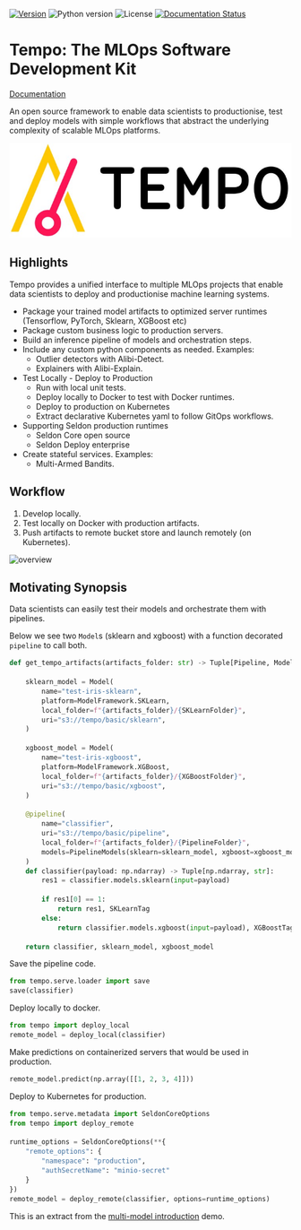 
[![Version](https://badge.fury.io/py/mlops-tempo.svg)](https://badge.fury.io/py/mlops-tempo)
![Python version](https://img.shields.io/badge/Python-3.5—3.8-blue.svg)
![License](https://img.shields.io/badge/License-Apache-black.svg)
[![Documentation Status](https://readthedocs.org/projects/tempo/badge/?version=latest)](https://tempo.readthedocs.io/en/latest/)

# Tempo: The MLOps Software Development Kit

[Documentation](https://tempo.readthedocs.io/en/latest/)

An open source framework to enable data scientists to productionise, test and deploy models with simple workflows that abstract the underlying complexity of scalable MLOps platforms.

![](https://raw.githubusercontent.com/SeldonIO/tempo/master/docs/assets/tempo-logo.jpg)

## Highlights

Tempo provides a unified interface to multiple MLOps projects that enable data scientists to deploy and productionise machine learning systems.


 * Package your trained model artifacts to optimized server runtimes (Tensorflow, PyTorch, Sklearn, XGBoost etc)
 * Package custom business logic to production servers.
 * Build an inference pipeline of models and orchestration steps.
 * Include any custom python components as needed. Examples:
     * Outlier detectors with Alibi-Detect.
     * Explainers with Alibi-Explain.
 * Test Locally - Deploy to Production
     * Run with local unit tests.
     * Deploy locally to Docker to test with Docker runtimes.
     * Deploy to production on Kubernetes
     * Extract declarative Kubernetes yaml to follow GitOps workflows.
 * Supporting Seldon production runtimes
     * Seldon Core open source
     * Seldon Deploy enterprise
 * Create stateful services. Examples:
    * Multi-Armed Bandits.



## Workflow

1. Develop locally.
2. Test locally on Docker with production artifacts.
3. Push artifacts to remote bucket store and launch remotely (on Kubernetes).

![overview](https://raw.githubusercontent.com/SeldonIO/tempo/master/docs/assets/tempo-overview.png)

## Motivating Synopsis

Data scientists can easily test their models and orchestrate them with pipelines.

Below we see two `Model`s (sklearn and xgboost) with a function decorated `pipeline` to call both.


```python
def get_tempo_artifacts(artifacts_folder: str) -> Tuple[Pipeline, Model, Model]:

    sklearn_model = Model(
        name="test-iris-sklearn",
        platform=ModelFramework.SKLearn,
        local_folder=f"{artifacts_folder}/{SKLearnFolder}",
        uri="s3://tempo/basic/sklearn",
    )

    xgboost_model = Model(
        name="test-iris-xgboost",
        platform=ModelFramework.XGBoost,
        local_folder=f"{artifacts_folder}/{XGBoostFolder}",
        uri="s3://tempo/basic/xgboost",
    )

    @pipeline(
        name="classifier",
        uri="s3://tempo/basic/pipeline",
        local_folder=f"{artifacts_folder}/{PipelineFolder}",
        models=PipelineModels(sklearn=sklearn_model, xgboost=xgboost_model),
    )
    def classifier(payload: np.ndarray) -> Tuple[np.ndarray, str]:
        res1 = classifier.models.sklearn(input=payload)

        if res1[0] == 1:
            return res1, SKLearnTag
        else:
            return classifier.models.xgboost(input=payload), XGBoostTag

    return classifier, sklearn_model, xgboost_model

```

Save the pipeline code.

```python
from tempo.serve.loader import save
save(classifier)
```

Deploy locally to docker.

```python
from tempo import deploy_local
remote_model = deploy_local(classifier)
```

Make predictions on containerized servers that would be used in production.

```python
remote_model.predict(np.array([[1, 2, 3, 4]]))
```

Deploy to Kubernetes for production.

```python
from tempo.serve.metadata import SeldonCoreOptions
from tempo import deploy_remote

runtime_options = SeldonCoreOptions(**{
    "remote_options": {
        "namespace": "production",
        "authSecretName": "minio-secret"
    }
})	
remote_model = deploy_remote(classifier, options=runtime_options)
```

This is an extract from the [multi-model introduction](https://tempo.readthedocs.io/en/latest/examples/multi-model/README.html) demo.

